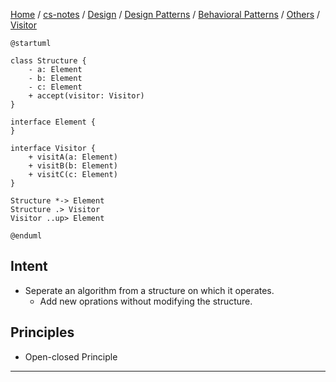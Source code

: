 [Home](https://mengxianbin.github.io) /
[cs-notes](https://mengxianbin.github.io/cs-notes/site) /
[Design](https://mengxianbin.github.io/cs-notes/site/Design) /
[Design Patterns](https://mengxianbin.github.io/cs-notes/site/Design/Design%20Patterns) /
[Behavioral Patterns](https://mengxianbin.github.io/cs-notes/site/Design/Design%20Patterns/Behavioral%20Patterns) /
[Others](https://mengxianbin.github.io/cs-notes/site/Design/Design%20Patterns/Behavioral%20Patterns/Others) /
[Visitor](https://mengxianbin.github.io/cs-notes/site/Design/Design%20Patterns/Behavioral%20Patterns/Others/Visitor)

```plantuml
@startuml

class Structure {
    - a: Element
    - b: Element
    - c: Element
    + accept(visitor: Visitor)
}

interface Element {
}

interface Visitor {
    + visitA(a: Element)
    + visitB(b: Element)
    + visitC(c: Element)
}

Structure *-> Element
Structure .> Visitor
Visitor ..up> Element

@enduml
```

## Intent

* Seperate an algorithm from a structure on which it operates.
    * Add new oprations without modifying the structure.

## Principles

* Open-closed Principle

---
